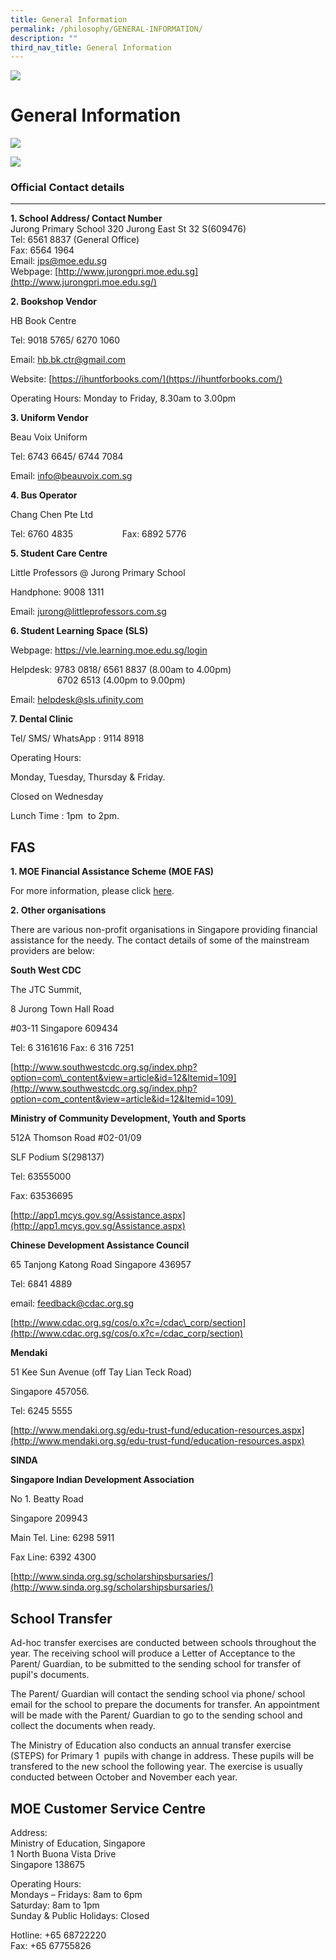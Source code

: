 ```yaml
---
title: General Information
permalink: /philosophy/GENERAL-INFORMATION/
description: ""
third_nav_title: General Information
---
```

![](/images/Banner.png)

General Information
===================

![](/images/General%20Information1.png)

![](/images/General%20Information2.png)

### Official Contact details
------------------------

<b>1\. School Address/ Contact Number</b> <br>
Jurong Primary School 320 Jurong East St 32 S(609476) <br>
Tel: 6561 8837 (General Office) <br>
Fax: 6564 1964 <br>
Email: [jps@moe.edu.sg](mailto:jps@moe.edu.sg) <br>
Webpage: [http://www.jurongpri.moe.edu.sg](http://www.jurongpri.moe.edu.sg/)
 
 

**2\. Bookshop Vendor**

HB Book Centre

Tel: 9018 5765/ 6270 1060

Email: [hb.bk.ctr@gmail.com](mailto:hb.bk.ctr@gmail.com)

Website: [https://ihuntforbooks.com/](https://ihuntforbooks.com/)

Operating Hours: Monday to Friday, 8.30am to 3.00pm

  

**3\. Uniform Vendor**

Beau Voix Uniform

Tel: 6743 6645/ 6744 7084

Email: [info@beauvoix.com.sg](mailto:info@beauvoix.com.sg)


**4\. Bus Operator**

Chang Chen Pte Ltd

Tel: 6760 4835                    Fax: 6892 5776

  
**5\. Student Care Centre**  

Little Professors @ Jurong Primary School   

Handphone: 9008 1311  

Email: [jurong@littleprofessors.com.sg](mailto:jurong@littleprofessors.com.sg)

**6\. Student Learning Space (SLS)**  

Webpage: https://vle.learning.moe.edu.sg/login  

Helpdesk: 9783 0818/ 6561 8837 (8.00am to 4.00pm)  
                   6702 6513 (4.00pm to 9.00pm) 
									 
Email: [helpdesk@sls.ufinity.com](mailto:helpdesk@sls.ufinity.com)  
  

**7\. Dental Clinic**           

Tel/ SMS/ WhatsApp : 9114 8918            

Operating Hours:  

Monday, Tuesday, Thursday & Friday.

Closed on Wednesday 
 
Lunch Time : 1pm  to 2pm.


FAS
---

**1\. MOE Financial Assistance Scheme (MOE FAS)** 

For more information, please click [here](https://www.moe.gov.sg/financial-matters/financial-assistance). 

**2. Other organisations**

There are various non-profit organisations in Singapore providing financial assistance for the needy. The contact details of some of the mainstream providers are below: 

**South West CDC**

The JTC Summit,

8 Jurong Town Hall Road

#03-11 Singapore 609434

Tel: 6 3161616 Fax: 6 316 7251

[http://www.southwestcdc.org.sg/index.php?option=com\_content&view=article&id=12&Itemid=109](http://www.southwestcdc.org.sg/index.php?option=com_content&view=article&id=12&Itemid=109) 

**Ministry of Community Development, Youth and Sports**

512A Thomson Road #02-01/09

SLF Podium S(298137)

Tel: 63555000

Fax: 63536695

[http://app1.mcys.gov.sg/Assistance.aspx](http://app1.mcys.gov.sg/Assistance.aspx)

**Chinese Development Assistance Council**

65 Tanjong Katong Road Singapore 436957

Tel: 6841 4889

email: [feedback@cdac.org.sg](mailto:feedback@cdac.org.sg)

[http://www.cdac.org.sg/cos/o.x?c=/cdac\_corp/section](http://www.cdac.org.sg/cos/o.x?c=/cdac_corp/section)

**Mendaki**

51 Kee Sun Avenue (off Tay Lian Teck Road)

Singapore 457056.

Tel: 6245 5555

[http://www.mendaki.org.sg/edu-trust-fund/education-resources.aspx](http://www.mendaki.org.sg/edu-trust-fund/education-resources.aspx)

**SINDA**

**Singapore Indian Development Association**

No 1. Beatty Road

Singapore 209943

Main Tel. Line: 6298 5911

Fax Line: 6392 4300

[http://www.sinda.org.sg/scholarshipsbursaries/](http://www.sinda.org.sg/scholarshipsbursaries/)

School Transfer
---------------

  

Ad-hoc transfer exercises are conducted between schools throughout the year. The receiving school will produce a Letter of Acceptance to the Parent/ Guardian, to be submitted to the sending school for transfer of pupil's documents.

The Parent/ Guardian will contact the sending school via phone/ school email for the school to prepare the documents for transfer. An appointment will be made with the Parent/ Guardian to go to the sending school and collect the documents when ready.

The Ministry of Education also conducts an annual transfer exercise (STEPS) for Primary 1  pupils with change in address. These pupils will be transfered to the new school the following year. The exercise is usually conducted between October and November each year.

  

MOE Customer Service Centre
---------------------------

  

Address:  
Ministry of Education, Singapore   
1 North Buona Vista Drive  
Singapore 138675

Operating Hours:  
Mondays – Fridays: 8am to 6pm  
Saturday: 8am to 1pm  
Sunday & Public Holidays: Closed

Hotline: +65 68722220  
Fax: +65 67755826